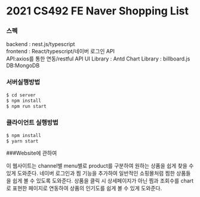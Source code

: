 # 2021 CS492 FE Naver Shopping List

### 스펙

backend : nest.js/typescript  
frontend : React/typescript/네이버 로그인 API  
API:axios를 통한 연동/restful API
UI Library : Antd
Chart Library : billboard.js  
DB:MongoDB

### 서버실행방법

```bash
$ cd server
$ npm install
$ npm run start
```

### 클라이언트 실행방법

```bash
$ npm install
$ yarn start
```

###Website에 관하여

이 웹사이트는 channel별 menu별로 product를 구분하여 원하는 상품을 쉽게 찾을 수 있게 도와준다.
네이버 로그인과 찜 기능을 추가하여 일반적인 쇼핑몰처럼 찜한 상품들을 쉽게 볼 수 있도록 도와준다.
상품을 클릭 시 상세페이지가 아닌 찜과 조회수를 chart로 표현한 페이지로 연동하여 상품의 인기도를 쉽게 볼 수 있게 도와준다.
